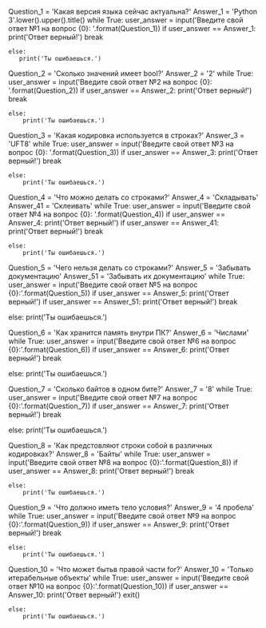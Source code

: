 Question_1 = 'Какая версия языка сейчас актуальна?'
Answer_1 = 'Python 3'.lower().upper().title()
while True:
    user_answer = input('Введите свой ответ №1 на вопрос {0}: '.format(Question_1))
    if user_answer == Answer_1:
       print('Ответ верный!')
       break

    else:
       print('Ты ошибаешься.')


Question_2 = 'Сколько значений имеет bool?'
Answer_2 = '2'
while True:
    user_answer = input('Введите свой ответ №2 на вопрос {0}: '.format(Question_2))
    if user_answer == Answer_2:
        print('Ответ верный!')
        break

    else:
        print('Ты ошибаешься.')


Question_3 = 'Какая кодировка используется в строках?'
Answer_3 = 'UFT8'
while True:
    user_answer = input('Введите свой ответ №3 на вопрос {0}: '.format(Question_3))
    if user_answer == Answer_3:
        print('Ответ верный!')
        break

    else:
        print('Ты ошибаешься.')


Question_4 = 'Что можно делать со строками?'
Answer_4 = 'Складывать'
Answer_41 = 'Склеивать'
while True:
    user_answer = input('Введите свой ответ №4 на вопрос {0}: '.format(Question_4))
    if user_answer == Answer_4:
        print('Ответ верный!')
    if user_answer == Answer_41:
        print('Ответ верный!')
        break

    else:
        print('Ты ошибаешься.')


Question_5 = 'Чего нельзя делать со строками?'
Answer_5  = 'Забывать документацию'
Answer_51 = 'Забывать их документацию'
while True:
   user_answer = input('Введите свой ответ №5 на вопрос {0}:'.format(Question_5))
   if user_answer == Answer_5:
       print('Ответ верный!')
   if user_answer == Answer_51:
       print('Ответ верный!')
       break

   else:
       print('Ты ошибаешься.')


Question_6 = 'Как хранится память внутри ПК?'
Answer_6  = 'Числами'
while True:
   user_answer = input('Введите свой ответ №6 на вопрос {0}:'.format(Question_6))
   if user_answer == Answer_6:
       print('Ответ верный!')
       break

   else:
       print('Ты ошибаешься.')



Question_7 = 'Сколько байтов в одном бите?'
Answer_7  = '8'
while True:
   user_answer = input('Введите свой ответ №7 на вопрос {0}:'.format(Question_7))
   if user_answer == Answer_7:
       print('Ответ верный!')
       break

   else:
       print('Ты ошибаешься.')



Question_8 = 'Как предстовляют строки собой в различных кодировках?'
Answer_8 = 'Байты'
while True:
    user_answer = input('Введите свой ответ №8 на вопрос {0}:'.format(Question_8))
    if user_answer == Answer_8:
        print('Ответ верный!')
        break

    else:
        print('Ты ошибаешься.')


Question_9 = 'Что должно иметь тело условия?'
Answer_9 = '4 пробела'
while True:
    user_answer = input('Введите свой ответ №9 на вопрос {0}:'.format(Question_9))
    if user_answer == Answer_9:
        print('Ответ верный!')
        break

    else:
        print('Ты ошибаешься.')


Question_10 = 'Что может бытьв правой части for?'
Answer_10 = 'Только итерабельные объекты'
while True:
    user_answer = input('Введите свой ответ №10 на вопрос {0}:'.format(Question_10))
    if user_answer == Answer_10:
        print('Ответ верный!')
        exit()

    else:
        print('Ты ошибаешься.')
